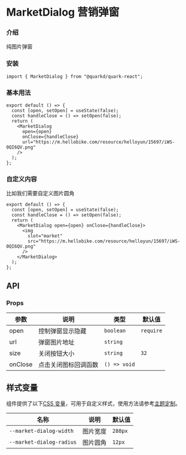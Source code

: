 # MarketDialog 营销弹窗

### 介绍

纯图片弹窗

### 安装

```tsx
import { MarketDialog } from "@quarkd/quark-react";
```

### 基本用法

```tsx
export default () => {
  const [open, setOpen] = useState(false);
  const handleClose = () => setOpen(false);
  return (
    <MarketDialog
      open={open}
      onClose={handleClose}
      url="https://m.hellobike.com/resource/helloyun/15697/iWS-0QI6QV.png"
    />
  );
};
```

### 自定义内容

比如我们需要自定义图片圆角

```tsx
export default () => {
  const [open, setOpen] = useState(false);
  const handleClose = () => setOpen(false);
  return (
    <MarketDialog open={open} onClose={handleClose}>
      <img
        slot="market"
        src="https://m.hellobike.com/resource/helloyun/15697/iWS-0QI6QV.png"
      />
    </MarketDialog>
  );
};
```

## API

### Props

| 参数    | 说明                 | 类型         | 默认值    |
| ------- | -------------------- | ------------ | --------- |
| open    | 控制弹窗显示隐藏     | `boolean`    | `require` |
| url     | 弹窗图片地址         | `string`     |           |
| size    | 关闭按钮大小         | `string`     | `32`      |
| onClose | 点击关闭图标回调函数 | `() => void` |           |

## 样式变量

组件提供了以下[CSS 变量](https://developer.mozilla.org/zh-CN/docs/Web/CSS/Using_CSS_custom_properties)，可用于自定义样式，使用方法请参考[主题定制](#/zh-CN/guide/theme)。

| 名称                     | 说明     | 默认值  |
| ------------------------ | -------- | ------- |
| `--market-dialog-width`  | 图片宽度 | `288px` |
| `--market-dialog-radius` | 图片圆角 | `12px`  |
